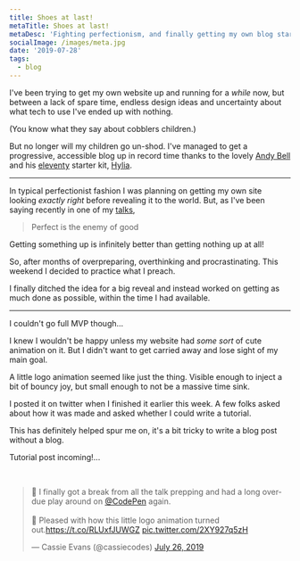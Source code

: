 ```yaml
---
title: Shoes at last!
metaTitle: Shoes at last!
metaDesc: 'Fighting perfectionism, and finally getting my own blog started.'
socialImage: /images/meta.jpg
date: '2019-07-28'
tags:
  - blog
---
```

I've been trying to get my own website up and running for a _while_ now, but between a lack of spare time, endless design ideas and uncertainty about what tech to use I've ended up with nothing.


(You know what they say about cobblers children.)

But no longer will my children go un-shod. I've managed to get a progressive, accessible blog up in record time thanks to the lovely [Andy Bell](https://andy-bell.design/) and his [eleventy](https://www.11ty.io/) starter kit, [Hylia](https://github.com/andybelldesign/hylia).

- - -

In typical perfectionist fashion I was planning on getting my own site looking _exactly right_ before revealing it to the world. But, as I've been saying recently in one of my [talks](https://www.youtube.com/watch?v=-OUClChwYt0),

> Perfect is the enemy of good

Getting something up is infinitely better than getting nothing up at all!

So, after months of overpreparing, overthinking and procrastinating. This weekend I decided to practice what I preach.

I finally ditched the idea for a big reveal and instead worked on getting as much done as possible, within the time I had available.

- - -

I couldn't go full MVP though...

I knew I wouldn't be happy unless my website had _some sort_ of cute animation on it. But I didn't want to get carried away and lose sight of my main goal.

A little logo animation seemed like just the thing. Visible enough to inject a bit of bouncy joy, but small enough to not be a massive time sink.

I posted it on twitter when I finished it earlier this week. A few folks asked about how it was made and asked whether I could write a tutorial.

This has definitely helped spur me on, it's a bit tricky to write a blog post without a blog.

Tutorial post incoming!...

<br>

<blockquote class="twitter-tweet"><p lang="en" dir="ltr">🙌 I finally got a break from all the talk prepping and had a long overdue play around on <a href="https://twitter.com/CodePen?ref_src=twsrc%5Etfw">@CodePen</a> again.<br><br>💜 Pleased with how this little logo animation turned out.<a href="https://t.co/RLUxfJUWGZ">https://t.co/RLUxfJUWGZ</a> <a href="https://t.co/2XY927q5zH">pic.twitter.com/2XY927q5zH</a></p>&mdash; Cassie Evans (@cassiecodes) <a href="https://twitter.com/cassiecodes/status/1154650488681435137?ref_src=twsrc%5Etfw">July 26, 2019</a></blockquote> <script async src="https://platform.twitter.com/widgets.js" charset="utf-8"></script>
